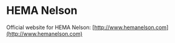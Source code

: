 # HEMA Nelson

Official website for HEMA Nelson: [http://www.hemanelson.com](http://www.hemanelson.com)
